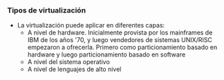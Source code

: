### Tipos de virtualización

* La virtualización puede aplicar en diferentes capas:
	* A nivel de hardware. Inicialmente provista por los mainframes de IBM de los años '70, y luego vendedores de sistemas UNIX/RISC empezaron a ofrecerla.  Primero como particionamiento basado en hardware y luego particionamiento basado en software
	* A nivel del sistema operativo
	* A nivel de lenguajes de alto nivel
